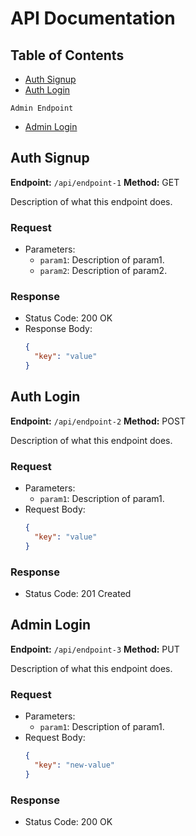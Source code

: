 # API Documentation

## Table of Contents
- [Auth Signup](#auth-signup)
- [Auth Login](#auth-login)

`Admin Endpoint`
- [Admin Login](#endpoint-3) 

## Auth Signup
**Endpoint:** `/api/endpoint-1`
**Method:** GET

Description of what this endpoint does.

### Request
- Parameters:
  - `param1`: Description of param1.
  - `param2`: Description of param2.

### Response
- Status Code: 200 OK
- Response Body:
  ```json
  {
    "key": "value"
  }
  ```

## Auth Login
**Endpoint:** `/api/endpoint-2`
**Method:** POST

Description of what this endpoint does.

### Request
- Parameters:
  - `param1`: Description of param1.
- Request Body:
  ```json
  {
    "key": "value"
  }
  ```

### Response
- Status Code: 201 Created

## Admin Login
**Endpoint:** `/api/endpoint-3`
**Method:** PUT

Description of what this endpoint does.

### Request
- Parameters:
  - `param1`: Description of param1.
- Request Body:
  ```json
  {
    "key": "new-value"
  }
  ```

### Response
- Status Code: 200 OK

